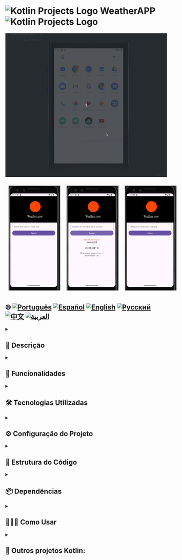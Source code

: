 # <img src="https://cdn-icons-png.flaticon.com/128/4300/4300493.png" alt="Kotlin Projects Logo" width="42" height="30" />  WeatherAPP <img src="https://cdn-icons-png.flaticon.com/128/4300/4300493.png" alt="Kotlin Projects Logo" width="42" height="30" />

![WeatherApp](./app/src/main/weather.gif)

<div style="display: flex; justify-content: space-around;">
  <img src="./app/src/main/res/drawable/english.png" alt="english version app" style="width:32%; height: auto; margin:10px;" />
  <img src="./app/src/main/res/drawable/spanish.png" alt="spanish version app" style="width:32%; height: auto; margin:10px;" />
  <img src="./app/src/main/res/drawable/ru.png" alt="russian version app" style="width:32%; height: auto; margin:10px;" />
</div>

## 🌐 [![Português](https://img.shields.io/badge/Português-green)](https://github.com/SamuelRocha91/kotlinWeatherApp/blob/main/README.md) [![Español](https://img.shields.io/badge/Español-yellow)](https://github.com/SamuelRocha91/kotlinWeatherApp/blob/main/README_es.md) [![English](https://img.shields.io/badge/English-blue)](https://github.com/SamuelRocha91/kotlinWeatherApp/blob/main/README_en.md) [![Русский](https://img.shields.io/badge/Русский-lightgrey)](https://github.com/SamuelRocha91/kotlinWeatherApp/blob/main/README_ru.md) [![中文](https://img.shields.io/badge/中文-red)](https://github.com/SamuelRocha91/kotlinWeatherApp/blob/main/README_ch.md) [![العربية](https://img.shields.io/badge/العربية-orange)](https://github.com/SamuelRocha91/kotlinWeatherApp/blob/main/README_ar.md)

<details>
  <summary><h2>📜 Descrição</h2></summary>

  O **WeatherApp** é uma aplicação Android simples que permite ao usuário buscar informações sobre o clima de qualquer cidade em tempo real, usando a API do **OpenWeather**. Com uma interface amigável, o usuário pode ver a temperatura atual, sensação térmica, umidade e o horário da última atualização do clima.

</details>

<details>
  <summary><h2>🌟 Funcionalidades</h2></summary>

  - Busca de clima em tempo real por cidade.
  - Exibe a temperatura atual (em Celsius), sensação térmica, umidade e nome da cidade.
  - Interface minimalista e amigável.
  - Toast customizado para erros e mensagens.

</details>

<details>
  <summary><h2>🛠️ Tecnologias Utilizadas</h2></summary>

  - **Kotlin**: Linguagem principal usada no desenvolvimento do app.
  - **Coroutines**: Utilizado para operações assíncronas como requisições à API de clima.
  - **Retrofit**: Biblioteca usada para consumo de APIs RESTful.
  - **OpenWeather API**: API usada para obter as informações meteorológicas.
  - **Material Design**: Componentes do Android Material Design para uma interface visualmente agradável.
  - **Toast customizado**: Para exibir mensagens de erro mais chamativas.

</details>

<details>
  <summary><h2>⚙️ Configuração do Projeto</h2></summary>

  <details>
    <summary><h3>Pré-requisitos</h3></summary>

    - Android Studio 4.1 ou superior.
    - Gradle 7.0 ou superior.
    - Conta no [OpenWeather API](https://openweathermap.org/api) para obter uma chave de API.

  </details>

  <details>
    <summary><h3>Instalação</h3></summary>

    1. Clone o repositório:
       ```bash
       git clone git@github.com:SamuelRocha91/kotlinWeatherApp.git
       ```

    2. Abra o projeto no **Android Studio**.

    3. Adicione sua chave da API do OpenWeather no arquivo `local.properties`:
       ```
       API_KEY=your_api_key_here
       ```

    4. Compile e rode o projeto no seu emulador ou dispositivo Android.

  </details>

</details>

<details>
  <summary><h2>📂 Estrutura do Código</h2></summary>

  - **MainActivity.kt**: Principal atividade da aplicação que gerencia a interface e lida com as interações do usuário.
  - **OpenWeather.kt**: Interface que define as chamadas à API de clima usando Retrofit.
  - **Utilidades**: Funções utilitárias, como a conversão de timestamp Unix para formato legível, podem ser extraídas e colocadas em uma classe de utilidades.
  - **Layouts**: Arquivos de layout XML definidos na pasta `res/layout`, que incluem a estrutura da interface do usuário.

</details>

<details>
  <summary><h2>📦 Dependências</h2></summary>

  - `implementation "org.jetbrains.kotlinx:kotlinx-coroutines-core:1.5.2"`
  - `implementation "com.squareup.retrofit2:retrofit:2.9.0"`
  - `implementation "com.squareup.retrofit2:converter-gson:2.9.0"`
  - `implementation "com.google.android.material:material:1.4.0"`

</details>

<details>
  <summary><h2>🧑‍🤝‍🧑 Como Usar</h2></summary>

  1. Abra o app.
  2. Insira o nome de uma cidade no campo de busca.
  3. Clique no botão "Buscar".
  4. Veja as informações sobre o clima, incluindo:
      - Temperatura atual.
      - Sensação térmica.
      - Umidade.
      - Nome da cidade e país.

</details>


<details>
  <summary><h2>📁 Outros projetos Kotlin:</h2></summary>

  - 📜 [Virtual Menu](https://github.com/SamuelRocha91/kotlinVirtualMenu)
  - 👤 [Social Login](https://github.com/SamuelRocha91/kotlinLoginSocial)
  - 💱 [kotlin Exchange Rate](https://github.com/SamuelRocha91/kotlinExchangeRate)

</details>
